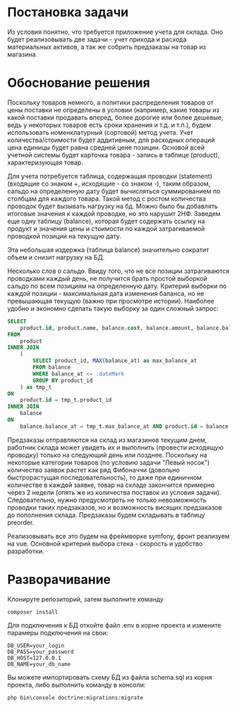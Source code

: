 # Постановка задачи
Из условия понятно, что требуется приложение учета для склада. Оно
будет реализовывать две задачи - учет прихода и расхода материальных активов, а так же собрить предзаказы на товар из магазина.

# Обоснование решения
Поскольку товаров немного, а политики распределения товаров от цены поставки не определены в условии
(например, какие товары из какой поставки продавать вперед, более дорогие или более дешевые,
ведь у некоторых товаров есть сроки хранения и т.д. и т.п.), будем использовать номенклатурный (сортовой)
метод учета.
Учет количества/стоимости будет аддитивным, для расходных операций цена единицы будет равна средней
цене позиции. Основой всей учетной системы будет карточка товара - запись в таблице (product), характеризующая товар.

Для учета потребуется таблица, содержащая проводки (statement) (входящие со знаком +, исходящие - со знаком -),
таким образом, сальдо на определенную дату будет вычисляться суммированием по столбцам для каждого товара.
Такой метод с ростом количества проводок будет вызывать нагрузку на бд. Можно было бы добавлять итоговые значения к
каждой проводке, но это нарушит 2НФ. Заведем еще одну таблицу (balance), которая будет содержать ссылку на продукт и
значения цены и стоимости по каждой затрагиваемой проводкой позиции на текущую дату.

Эта небольшая издержка (таблица balance) значительно сократит объем и снизит нагрузку на БД.

Несколько слов о сальдо.  Ввиду того, что не все позиции затрагиваются проводками каждый день,
не получится брать простой выборкой сальдо по всем позициям на определенную дату. Критерий выборки по каждой
позиции - максимальная дата изменения баланса, но не превышающая текущую (важно при просмотре истории).
Наиболее удобно и экономно сделать такую выборку за один сложный запрос:
```sql
SELECT
    product.id, product.name, balance.cost, balance.amount, balance.balance_at
FROM
    product
INNER JOIN
    (
        SELECT product_id, MAX(balance_at) as max_balance_at
        FROM balance
        WHERE balance_at <= :dateMark
        GROUP BY product_id
    ) as tmp_t
ON
    product.id = tmp_t.product_id
INNER JOIN
    balance
ON
    balance.balance_at = tmp_t.max_balance_at AND product.id = balance.product_id;
```

Предзаказы отправляются на склад из магазинов текущим днем, работник склада может увидеть их и выполнить (провести исходящую
проводку) только на следующий день или позднее. Поскольку на некоторые категории товаров (по условию задачи
"Левый носок") количество заявок растет как ряд Фибоначчи (довольно быстрорастущая последовательность), то даже при
единичном количестве в каждой заявке, товар на складе закончится примерно через 2 недели (опять же из количества поставок
из условия задачи). Следовательно, нужно предусмотреть не только невозможность проводки таких предзаказов, но и возможность
висящих предзаказов до пополнения склада. Предзаказы будем складывать в таблицу preorder.

Реализовывать все это будем на фреймворке symfony,
фронт реализуем на vue. Основной критерий выбора стека - скорость и удобство разработки.

# Разворачивание
Клонируте репозиторий, затем выполните команду
```shell
composer install
```
Для подключения к БД откойте файл .env в корне проекта и измените парамеры
подключения на свои:
```dotenv
DB_USER=your_login
DB_PASS=your_password
DB_HOST=127.0.0.1
DB_NAME=your_db_name
```
Вы можете импортировать схему БД из файла schema.sql из корня проекта,
либо выполнить команду в консоли:
```shell
php bin\console doctrine:migrations:migrate
```
<!--
Моковые данные находятся в таблице mock.sql. Их можно импортирвать для примера.
-->
